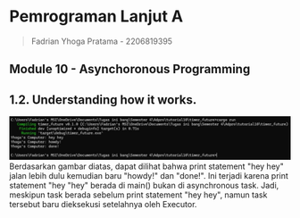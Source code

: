# Pemrograman Lanjut A
> Fadrian Yhoga Pratama - 2206819395

## Module 10 - Asynchoronous Programming

## 1.2. Understanding how it works.
![1.2](assets/img/1.2.jpg)
Berdasarkan gambar diatas, dapat dilihat bahwa print statement "hey hey" jalan lebih dulu kemudian baru "howdy!" dan "done!". Ini terjadi karena print statement "hey "hey" berada di main() bukan di asynchronous task. Jadi, meskipun task berada sebelum print statement "hey hey", namun task tersebut baru dieksekusi setelahnya oleh Executor. 